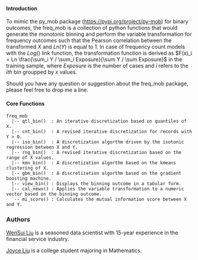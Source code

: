 #### Introduction

To mimic the py\_mob package (https://pypi.org/project/py-mob) for binary outcomes, the freq\_mob is a collection of python functions that would generate the monotonic binning and perform the variable transformation for frequency outcomes such that the Pearson correlation between the transformed $X$ and $Ln(Y)$ is equal to 1. In case of frequency count models with the $Log()$ link function, the transformation function is derived as $F(x)_i = Ln \frac{\sum_i Y / \sum_i Exposure}{\sum Y / \sum Exposure}$ in the training sample, where $Exposure$ is the number of cases and $i$ refers to the $ith$ bin groupped by $x$ values.  


Should you have any question or suggestion about the freq\_mob package, please feel free to drop me a line.

#### Core Functions

```
freq_mob
  |-- qtl_bin()  : An iterative discretization based on quantiles of X.  
  |-- cnt_bin()  : A revised iterative discretization for records with Y > 0.
  |-- iso_bin()  : A discretization algorthm driven by the isotonic regression between X and Y. 
  |-- rng_bin()  : A revised iterative discretization based on the range of X values.  
  |-- kmn_bin()  : A discretization algorthm based on the kmeans clustering of X.  
  |-- gbm_bin()  : A discretization algorthm based on the gradient boosting machine.  
  |-- view_bin() : Displays the binning outcome in a tabular form. 
  |-- cal_newx() : Applies the variable transformation to a numeric vector based on the binning outcome.
  `-- mi_score() : Calculates the mutual information score between X and Y.
```

###  Authors

[WenSui Liu](mailto:liuwensui@gmail.com) is a seasoned data scientist with 15-year experience in the financial service industry. 

[Joyce Liu](mailto:jcl4482@my.utexas.edu) is a college student majoring in Mathematics. 
